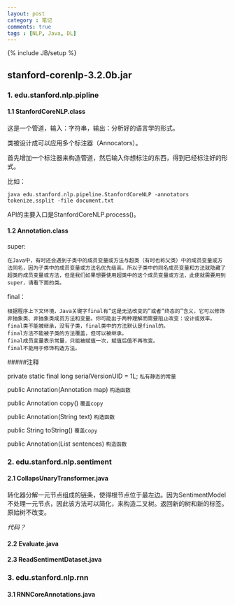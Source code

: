 ```yaml
---
layout: post
category : 笔记
comments: true
tags : [NLP, Java, DL]
---
```

{% include JB/setup %}

## stanford-corenlp-3.2.0b.jar
### 1. edu.stanford.nlp.pipline

#### 1.1 StanfordCoreNLP.class

这是一个管道，输入：字符串，输出：分析好的语言学的形式。

类被设计成可以应用多个标注器（Annocators）。

首先增加一个标注器来构造管道，然后输入你想标注的东西，得到已经标注好的形式。

比如：

	java edu.stanford.nlp.pipeline.StanfordCoreNLP -annotators tokenize,ssplit -file document.txt

API的主要入口是StanfordCoreNLP.process()。


#### 1.2 Annotation.class

super:

    在Java中，有时还会遇到子类中的成员变量或方法与超类（有时也称父类）中的成员变量或方法同名，因为子类中的成员变量或方法名优先级高，所以子类中的同名成员变量和方法就隐藏了超类的成员变量或方法，但是我们如果想要使用超类中的这个成员变量或方法，此使就需要用到super，请看下面的类。

final：

	根据程序上下文环境，Java关键字final有“这是无法改变的”或者“终态的”含义，它可以修饰非抽象类、非抽象类成员方法和变量。你可能出于两种理解而需要阻止改变：设计或效率。
	final类不能被继承，没有子类，final类中的方法默认是final的。
	final方法不能被子类的方法覆盖，但可以被继承。
	final成员变量表示常量，只能被赋值一次，赋值后值不再改变。
	final不能用于修饰构造方法。

#####注释


  private static final long serialVersionUID = 1L;  `私有静态的常量`

  public Annotation(Annotation map)		`构造函数`

  public Annotation copy()  `覆盖copy`

  public Annotation(String text)  `构造函数`

  public String toString()  `覆盖copy`

  public Annotation(List<CoreMap> sentences) `构造函数`


### 2. edu.stanford.nlp.sentiment

#### 2.1 CollapsUnaryTransformer.java

转化器分解一元节点组成的链条，使得根节点位于最左边。因为SentimentModel不处理一元节点，因此该方法可以简化，来构造二叉树。返回新的树和新的标签。原始树不改变。

*代码？*

#### 2.2 Evaluate.java



#### 2.3 ReadSentimentDataset.java

### 3. edu.stanford.nlp.rnn

#### 3.1 RNNCoreAnnotations.java
